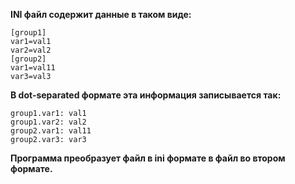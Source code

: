 **INI файл содержит данные в таком виде:**
```
[group1]
var1=val1
var2=val2
[group2]
var1=val11
var3=val3
```
**В dot-separated формате эта информация записывается так:**
```
group1.var1: val1
group1.var2: val2
group2.var1: val11
group2.var3: var3
```
**Программа преобразует файл в ini формате в файл во втором формате.**

